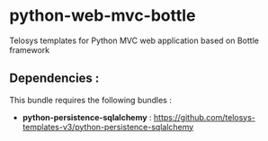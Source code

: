# python-web-mvc-bottle

Telosys templates for Python MVC web application based on Bottle framework

## Dependencies : 

This bundle requires the following bundles :
- **python-persistence-sqlalchemy** : https://github.com/telosys-templates-v3/python-persistence-sqlalchemy

